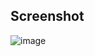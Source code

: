 ## Screenshot
![image](https://github.com/shaqna/Simple-Weather/assets/85094525/21cd7eef-7977-4b0c-b24a-c520f1ea2694)
